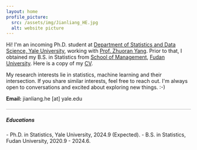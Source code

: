 ```yaml
---
layout: home
profile_picture:
  src: /assets/img/Jianliang_HE.jpg
  alt: website picture
---
```

<p>
Hi! I'm an incoming Ph.D. student at <a href="https://statistics.yale.edu//">Department of Statistics and Data Science, Yale University</a>, 
	working with <a href="https://zhuoranyang.github.io/">Prof. Zhuoran Yang</a>.
Prior to that, I obtained my B.S. in Statistics from <a href="https://www.fdsm.fudan.edu.cn/aboutus/default.html">School of Management</a>, <a href="https://www.fudan.edu.cn/">Fudan University</a>.  
Here is a copy of my <a href="assets/files/Jianliang-He.pdf">CV</a>.
</p>

<p>
My research interests lie in statistics, machine learning and their intersection. If you share similar interests, feel free to reach out. I'm always open to conversations and excited about exploring new things. :-)
</p>

<p>
<b>Email:</b> jianliang.he [at] yale.edu
</p>

<hr style="height:1px;opacity:0.3;color:gray;margin:20px 0px 15px 0px">

<h5> Educations </h5>
- Ph.D. in Statistics, Yale University, 2024.9 (Expected).
- B.S. in Statistics, Fudan University, 2020.9 - 2024.6. 
